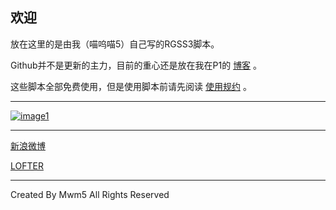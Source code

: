 ## 欢迎

放在这里的是由我（喵呜喵5）自己写的RGSS3脚本。

Github并不是更新的主力，目前的重心还是放在我在P1的 [博客](http://miaowm5.coding.me/script-blog/list.html) 。

这些脚本全部免费使用，但是使用脚本前请先阅读 [使用规约](https://github.com/miaowm5/rgss3/blob/master/Licence.md) 。

***

[![image1]](http://rmproject.lofter.com/hello)

***

[新浪微博](http://weibo.com/mwm5)

[LOFTER](http://mw-m5.lofter.com/)

***

Created By Mwm5 All Rights Reserved

[image1]: http://ww3.sinaimg.cn/large/c5e47d21gw1eh6kvhzoy2j20b402sdg5.jpg
